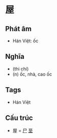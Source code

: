 # 屋

## Phát âm
* Hán Việt: ốc

## Nghĩa
* (thi chí)
* (n) ốc, nhà, cao ốc

## Tags
* Hán Việt

## Cấu trúc
* 屋 = [尸](尸.md) [至](至.md)

<script>window.HANZI_FIELD='屋';</script>